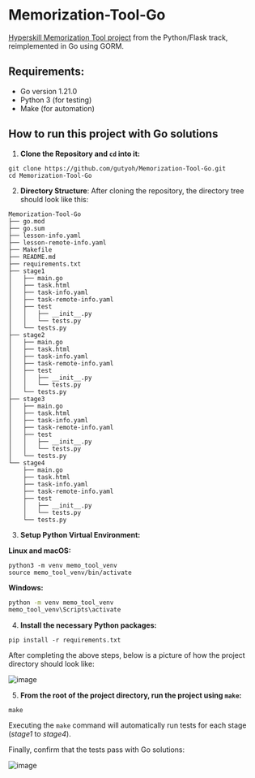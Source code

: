 # Memorization-Tool-Go
[Hyperskill Memorization Tool project](https://hyperskill.org/projects/159) from the Python/Flask track, reimplemented in Go using GORM.

## Requirements:

- Go version 1.21.0
- Python 3 (for testing)
- Make (for automation)

## How to run this project with Go solutions

1. **Clone the Repository and `cd` into it:**

```shell
git clone https://github.com/gutyoh/Memorization-Tool-Go.git
cd Memorization-Tool-Go
```

2. **Directory Structure**: After cloning the repository, the directory tree should look like this:

```
Memorization-Tool-Go
├── go.mod
├── go.sum
├── lesson-info.yaml
├── lesson-remote-info.yaml
├── Makefile
├── README.md
├── requirements.txt
├── stage1
│   ├── main.go
│   ├── task.html
│   ├── task-info.yaml
│   ├── task-remote-info.yaml
│   ├── test
│   │   ├── __init__.py
│   │   └── tests.py
│   └── tests.py
├── stage2
│   ├── main.go
│   ├── task.html
│   ├── task-info.yaml
│   ├── task-remote-info.yaml
│   ├── test
│   │   ├── __init__.py
│   │   └── tests.py
│   └── tests.py
├── stage3
│   ├── main.go
│   ├── task.html
│   ├── task-info.yaml
│   ├── task-remote-info.yaml
│   ├── test
│   │   ├── __init__.py
│   │   └── tests.py
│   └── tests.py
└── stage4
    ├── main.go
    ├── task.html
    ├── task-info.yaml
    ├── task-remote-info.yaml
    ├── test
    │   ├── __init__.py
    │   └── tests.py
    └── tests.py
```

3. **Setup Python Virtual Environment:**

**Linux and macOS:**

```shell
python3 -m venv memo_tool_venv
source memo_tool_venv/bin/activate
```

**Windows:**

```bash
python -m venv memo_tool_venv
memo_tool_venv\Scripts\activate
```

4. **Install the necessary Python packages:**

```shell
pip install -r requirements.txt
```

After completing the above steps, below is a picture of how the project directory should look like:

![image](https://github.com/gutyoh/Memorization-Tool-Go/assets/8846884/5b125647-1ab9-461a-ad78-b3459aadac21)

5. **From the root of the project directory, run the project using `make`:**
```shell
make
```

Executing the `make` command will automatically run tests for each stage (_stage1_ to _stage4_).

Finally, confirm that the tests pass with Go solutions:

![image](https://github.com/gutyoh/Memorization-Tool-Go/assets/8846884/32ca8b7c-3478-4490-8eed-50b7c71756ab)
